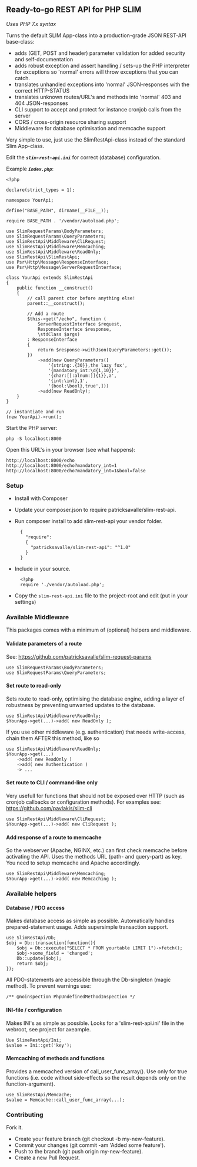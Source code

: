 ## Ready-to-go REST API for PHP SLIM

_Uses PHP 7.x syntax_

Turns the default SLIM App-class into a production-grade JSON REST-API base-class:
- adds (GET, POST and header) parameter validation for added security and self-documentation
- adds robust exception and assert handling / sets-up the PHP interpreter for exceptions so 'normal' errors will throw exceptions that you can catch.
- translates unhandled exceptions into 'normal' JSON-responses with the correct HTTP-STATUS
- translates unknown routes/URL's and methods into 'normal' 403 and 404 JSON-responses
- CLI support to accept and protect for instance cronjob calls from the server
- CORS / cross-origin resource sharing support
- Middleware for database optimisation and memcache support

Very simple to use, just use the SlimRestApi-class instead of the standard Slim App-class.

Edit the _**`slim-rest-api.ini`**_ for correct (database) configuration. 

Example _**`index.php`**_:

    <?php
    
    declare(strict_types = 1);
    
    namespace YourApi;
    
    define("BASE_PATH", dirname(__FILE__));
    
    require BASE_PATH . '/vendor/autoload.php';
    
    use SlimRequestParams\BodyParameters;
    use SlimRequestParams\QueryParameters;
    use SlimRestApi\Middleware\CliRequest;
    use SlimRestApi\Middleware\Memcaching;
    use SlimRestApi\Middleware\ReadOnly;
    use SlimRestApi\SlimRestApi;
    use Psr\Http\Message\ResponseInterface;
    use Psr\Http\Message\ServerRequestInterface;
    
    class YourApi extends SlimRestApi
    {
        public function __construct()
        {
            // call parent ctor before anything else!
            parent::__construct();
    
            // Add a route
            $this->get("/echo", function (
                ServerRequestInterface $request,
                ResponseInterface $response,
                \stdClass $args)
            : ResponseInterface
            {
                return $response->withJson(QueryParameters::get());
            })
                ->add(new QueryParameters([
                    '{string:.{30}},the lazy fox',
                    '{mandatory_int:\d{1,10}}',
                    '{char:[[:alnum:]]{1}},a',
                    '{int:\int},1',
                    '{bool:\bool},true',]))
                ->add(new ReadOnly);
        }
    }

    // instantiate and run
    (new YourApi)->run();

Start the PHP server:

    php -S localhost:8000

Open this URL's in your browser (see what happens):

    http://localhost:8000/echo 
    http://localhost:8000/echo?mandatory_int=1
    http://localhost:8000/echo?mandatory_int=1&bool=false

### Setup

- Install with Composer
- Update your composer.json to require patricksavalle/slim-rest-api.
- Run composer install to add slim-rest-api your vendor folder.

        {
          "require": 
          {
            "patricksavalle/slim-rest-api": "^1.0"
          }
        }

- Include in your source.

        <?php
        require './vendor/autoload.php';

- Copy the `slim-rest-api.ini` file to the project-root and edit (put in your settings)

### Available Middleware

This packages comes with a minimum of (optional) helpers and middleware.

#### Validate parameters of a route

See: https://github.com/patricksavalle/slim-request-params 

    use SlimRequestParams\BodyParameters;
    use SlimRequestParams\QueryParameters;
    
#### Set route to read-only
    
Sets route to read-only, optimising the database engine, adding a layer of robustness by preventing unwanted updates to the database.

    use SlimRestApi\Middleware\ReadOnly;
    $YourApp->get(...)->add( new ReadOnly );
    
If you use other middleware (e.g. authentication) that needs write-access, chain them AFTER this method, like so

    use SlimRestApi\Middleware\ReadOnly;
    $YourApp->get(...)
        ->add( new ReadOnly )
        ->add( new Authentication )
        -> ...
    
#### Set route to CLI / command-line only

Very usefull for functions that should not be exposed over HTTP (such as cronjob callbacks or configuration methods).
For examples see: https://github.com/pavlakis/slim-cli
  
    use SlimRestApi\Middleware\CliRequest;
    $YourApp->get(...)->add( new CliRequest );

  
#### Add response of a route to memcache
  
So the webserver (Apache, NGINX, etc.) can first check memcache before activating the API. Uses the methods URL (path- and query-part) as key. You need to setup memcache and Apache accordingly.
    
    use SlimRestApi\Middleware\Memcaching;
    $YourApp->get(...)->add( new Memcaching );
    
### Available helpers

#### Database / PDO access

Makes database access as simple as possible. Automatically handles prepared-statement usage. Adds supersimple transaction support.

    use SlimRestApi/Db;
    $obj = Db::transaction(function(){
        $obj = Db::execute("SELECT * FROM yourtable LIMIT 1")->fetch();
        $obj->some_field = 'changed';
        Db::update($obj);
        return $obj;
    });
    
All PDO-statements are accessible through the Db-singleton (magic method). To prevent warnings use:

    /** @noinspection PhpUndefinedMethodInspection */

#### INI-file / configuration

Makes INI's as simple as possible. Looks for a 'slim-rest-api.ini' file in the webroot, see project for axeample.

    Uue SlimeRestApi/Ini;
    $value = Ini::get('key');

#### Memcaching of methods and functions

Provides a memcached version of call_user_func_array(). Use only for true functions (i.e. code without side-effects so the result depends only on the function-argument).

    use SlimRestApi/Memcache;
    $value = Memcache::call_user_func_array(...);
     
### Contributing

Fork it.

- Create your feature branch (git checkout -b my-new-feature).
- Commit your changes (git commit -am 'Added some feature').
- Push to the branch (git push origin my-new-feature).
- Create a new Pull Request.

